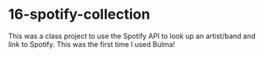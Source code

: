 # 16-spotify-collection

This was a class project to use the Spotify API to look up an artist/band and link to Spotify. This was the first time I used Bulma!
